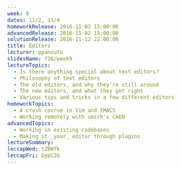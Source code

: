 ```yaml
---
week: 9
dates: 11/2, 11/4
homeworkRelease: 2016-11-02 15:00:00
advancedRelease: 2016-11-02 15:00:00
solutionRelease: 2016-11-12 22:00:00
title: Editors
lecturer: ppannuto
slidesName: f16/week9
lectureTopics:
  - Is there anything special about text editors?
  - Philosophy of text editors
  - The old editors, and why they're still around
  - The new editors, and what they get right
  - Various tips and tricks in a few different editors 
homeworkTopics:
  - A crash course in Vim and EMACS
  - Working remotely with umich's CAEN
advancedTopics:
  - Working in existing codebases
  - Making it _your_ editor through plugins
lectureSummary:
leccapWed: tZBWTk
leccapFri: GypC2G
---
```


